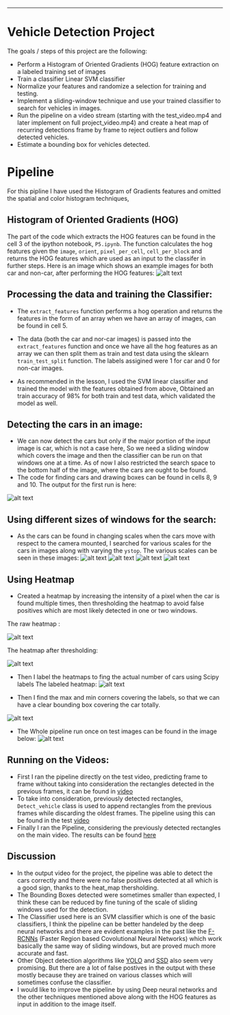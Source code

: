 
---

# Vehicle Detection Project

The goals / steps of this project are the following:

* Perform a Histogram of Oriented Gradients (HOG) feature extraction on a labeled training set of images
* Train a classifier Linear SVM classifier
* Normalize your features and randomize a selection for training and testing.
* Implement a sliding-window technique and use your trained classifier to search for vehicles in images.
* Run the pipeline on a video stream (starting with the test_video.mp4 and later implement on full project_video.mp4) and create a heat map of recurring detections frame by frame to reject outliers and follow detected vehicles.
* Estimate a bounding box for vehicles detected.

[//]: # (Image References)
[image1]: ./output_images/hog_features.png
[image2]: ./output_images/basic_output_test.png
[image3]: ./output_images/basic_heat.png
[image4]: ./output_images/heat_theshold.png
[image5]: ./output_images/heat_labels.png
[image6]: ./output_images/test_out_labels.png
[image7]: ./output_images/window1.png
[image8]: ./output_images/window1_5.png
[image9]: ./output_images/window2.png
[image10]: ./output_images/window3.png
[image11]: ./output_images/test_imgs_out.png
[video1]: ./project_video_out.mp4

# Pipeline
For this pipline I have used the Histogram of Gradients features and omitted the spatial and color histogram techniques,
## Histogram of Oriented Gradients (HOG) 

The part of the code which extracts the HOG features can be found in the cell 3 of the ipython notebook, `P5.ipynb`. The function calculates the hog features given the `image`,  `orient`, `pixel_per_cell`, `cell_per_block` and returns the HOG features which are used as an input to the classifer in further steps. 
Here is an image which shows an example images for both car and non-car, after performing the HOG features: 
![alt text][image1]

## Processing the data and training the Classifier:

* The `extract_features` function performs a hog operation and returns the features in the form of an array when we have an array of images, can be found in cell 5. 

* The data (both the car and nor-car images) is passed into the `extract_features` function and once we have all the hog features as an array we can then split them as train and test data using the sklearn `train_test_split` function. The labels assigined were 1 for car and 0 for non-car images. 

* As recommended in the lesson, I used the SVM linear classifier and trained the model with the features obtained from above, Obtained an train accuracy of 98% for both train and test data, which validated the model as well. 

## Detecting the cars in an image:

* We can now detect the cars but only if the major portion of the input image is car, which is not a case here, So we need a sliding window which covers the image and then the classifier can be run on that windows one at a time. As of now I also restricted the search space to the bottom half of the image, where the cars are ought to be found. 
* The code for finding cars and drawing boxes can be found in cells 8, 9 and 10. 
The output for the first run is here:

![alt text][image2]

## Using different sizes of windows for the search:

* As the cars can be found in changing scales when the cars move with respect to the camera mounted, I searched for various scales for the cars in images along with varying the `ystop`.
The various scales can be seen in these images:
![alt text][image7]
![alt text][image8]
![alt text][image9]
![alt text][image10]

## Using Heatmap

* Created a heatmap by increasing the intensity of a pixel when the car is found multiple times, then thresholding the heatmap to avoid false positives which are most likely detected in one or two windows. 

The raw heatmap :

![alt text][image3]

The heatmap after thresholding:

![alt text][image4]

* Then I label the heatmaps to fing the actual number of cars using Scipy labels
 The labeled heatmap: 
 ![alt text][image5]
 
 * Then I find the max and min corners covering the labels, so that we can have a clear bounding box covering the car totally.
 
 ![alt text][image6]

* The Whole pipeline run once on test images can be found in the image below:
![alt text][image11]

## Running on the Videos:

* First I ran the pipeline directly on the test video, predicting frame to frame without taking into consideration the rectangles detected in the previous frames, it can be found in [video](./test_out1.mp4)
* To take into consideration, previously detected rectangles, `Detect_vehicle` class is used to append rectangles from the previous frames while discarding the oldest frames. The pipeline using this can be found in the test [video](./test_out_2.mp4)
* Finally I ran the Pipeline, considering the previously detected rectangles on the main video. The results can be found [here](./project_video_out.mp4)

## Discussion

* In the output video for the project, the pipeline was able to detect the cars correctly and there were no false positives detected at all which is a good sign, thanks to the heat_map thersholding. 
* The Bounding Boxes detected were sometimes smaller than expected, I think these can be reduced by fine tuning of the scale of sliding windows used for the detection. 
* The Classifier used here is an SVM classifier which is one of the basic classifiers, I think the pipeline can be better handeled by the deep neural networks and there are evident examples in the past like the [F-RCNNs](https://arxiv.org/abs/1506.01497) (Faster Region based Covolutional Neural Networks) which work basically the same way of sliding windows, but are proved much more accurate and fast. 
* Other Object detection algorithms like [YOLO](https://pjreddie.com/darknet/yolo/) and [SSD](https://arxiv.org/pdf/1512.02325.pdf) also seem very promising. But there are a lot of false postives in the output with these mostly because they are trained on various classes which will sometimes confuse the classifier. 
* I would like to improve the pipeline by using Deep neural networks and the other techniques mentioned above along with the HOG features as input in addition to the image itself.
